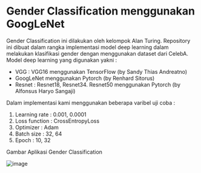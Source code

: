 # Gender Classification menggunakan GoogLeNet

Gender Classification ini dilakukan oleh kelompok Alan Turing. Repository ini dibuat dalam rangka implementasi model deep learning dalam melakukan klasifikasi gender dengan menggunakan dataset dari CelebA. Model deep learning yang digunakan yakni :
  - VGG : VGG16 menggunakan TensorFlow (by Sandy Thias Andreatno)
  - GoogLeNet menggunakan Pytorch (by Renhard Sitorus)
  - Resnet : Resnet18, Resnet34. Resnet50 menggunakan Pytorch (by Alfonsus Haryo Sangaji)

Dalam implementasi kami menggunakan beberapa varibel uji coba :
1. Learning rate : 0.001, 0.0001
2. Loss function : CrossEntropyLoss
3. Optimizer : Adam
4. Batch size : 32, 64
5. Epoch : 10, 32

Gambar Aplikasi Gender Classification

![image](https://github.com/eyeshieldbat/GenderClassification/assets/109057552/09b6a34d-da15-4728-9f4e-d9761c7af62d)





